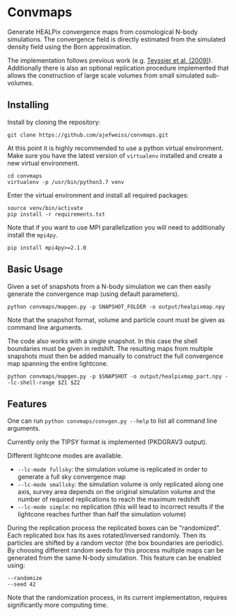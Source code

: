 # Convmaps
Generate HEALPix convergence maps from cosmological N-body simulations. 
The convergence field is directly estimated from the simulated density field using the Born approximation.

The implementation follows previous work (e.g. [Teyssier et al. (2009)](https://arxiv.org/abs/0807.3651)). Additionally 
there is also an optional replication procedure implemented that allows the construction of large scale volumes from 
small simulated sub-volumes. 


## Installing

Install by cloning the repository:

```
git clone https://github.com/ajefweiss/convmaps.git
```

At this point it is highly recommended to use a python virtual environment.
Make sure you have the latest version of `virtualenv` installed and create a new virtual environment.

```
cd convmaps
virtualenv -p /usr/bin/python3.7 venv
```

Enter the virtual environment and install all required packages:


```
source venv/bin/activate
pip install -r requirements.txt
```

Note that if you want to use MPI parallelization you will need to additionally install the `mpi4py`.

```
pip install mpi4py>=2.1.0
```

## Basic Usage

Given a set of snapshots from a N-body simulation we can then easily generate the convergence map 
(using default parameters).

```
python convmaps/mapgen.py -p SNAPSHOT_FOLDER -o output/healpixmap.npy 
```

Note that the snapshot format, volume and particle count must be given as command line arguments. 

The code also works
with a single snapshot. In this case the shell boundaries must be given in redshift. The resulting maps from multiple 
snapshots must then be added manually to construct the full convergence map spanning the entire lightcone.

```
python convmaps/mapgen.py -p $SNAPSHOT -o output/healpixmap_part.npy --lc-shell-range $Z1 $Z2
```

## Features

One can run `python convmaps/convgen.py --help` to list all command line arguments.

Currently only the TIPSY format is implemented (PKDGRAV3 output).

Different lightcone modes are available.
* `--lc-mode fullsky`: the simulation volume is replicated in order to generate a full sky convergence map
* `--lc-mode smallsky`: the simulation volume is only replicated along one axis, survey area depends on the original 
simulation volume and the number of required replications to reach the maximum redshift
* `--lc-mode simple`: no replication (this will lead to incorrect results if the lightcone reaches further than half 
the simulation volume)

During the replication process the replicated boxes can be "randomized". Each replicated box has its axes 
rotated/inversed randomly. Then its particles are shifted by a random vector (the box boundaries are periodic). By
choosing different random seeds for this process multiple maps can be generated from the same N-body simulation. This
feature can be enabled using:

```
--randomize 
--seed 42
```

Note that the randomization process, in its current implementation, requires significantly more computing time.
